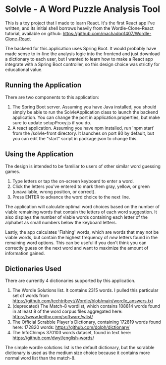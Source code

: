 # Solvle - A Word Puzzle Analysis Tool

This is a toy project that I made to learn React. It's the first React app I've written, 
and its initial shell borrows heavily from the Wordle-Clone-React tutorial, available on github:
https://github.com/machadop1407/Wordle-Clone-React

The backend for this application uses Spring Boot. It would probably have made sense to in-line
the analysis logic into the frontend and just download a dictionary to each user, but I
wanted to learn how to make a React app integrate with a Spring Boot controller, so this design choice
was strictly for educational value.

## Running the Application

There are two components to this application:
1. The Spring Boot server. Assuming you have Java installed, you should simply be able to run
the SolvleApplication class to launch the backend application. You can change the port in
application.properties, but make sure to update setupProxy.js if you do.
2. A react application. Assuming you have npm installed, run 'npm start' from the
/solvle-front directory. It launches on port 80 by default, but you can edit the "start" script in 
package.json to change this.

## Using the Application
The design is intended to be familiar to users of other similar word guessing games.
1. Type letters or tap the on-screen keyboard to enter a word.
2. Click the letters you've entered to mark them gray, yellow, or green (unavailable, wrong position, or correct).
3. Press ENTER to advance the word choice to the next line.

The application will calculate optimal word choices based on the number of viable remaining words that
contain the letters of each word suggestion. It also displays the number of viable words containing
each letter of the alphabet as small numbers below the keyboard letters.

Lastly, the app calculates 'Fishing' words, which are words that may not be viable words, but contain
the highest frequency of *new* letters found in the remaining word options. This can be useful if
you don't think you can correctly guess on the next word and want to maximize the amount of 
information gained.

## Dictionaries Used
There are currently 4 dictionaries supported by this application.
1. The Wordle Solutions list. It contains 2315 words. I pulled this particular set of words from
https://github.com/techtribeyt/Wordle/blob/main/wordle_answers.txt
2. (deprecated) The Match-8 wordlist, which contains 108814 words found in at least 8 of the word corpus files
aggregated here: https://www.keithv.com/software/wlist/
3. The Official Scrabble Player's Dictionary, containing 172819 words found here: 172820 words: https://github.com/dolph/dictionary/
4. The InfoChimps 370103 words dataset, found in text here: https://github.com/dwyl/english-words/

The simple wordle solutions list is the default dictionary, but the scrabble dictionary is used as the
medium size choice because it contains more normal word list than the match-8.
